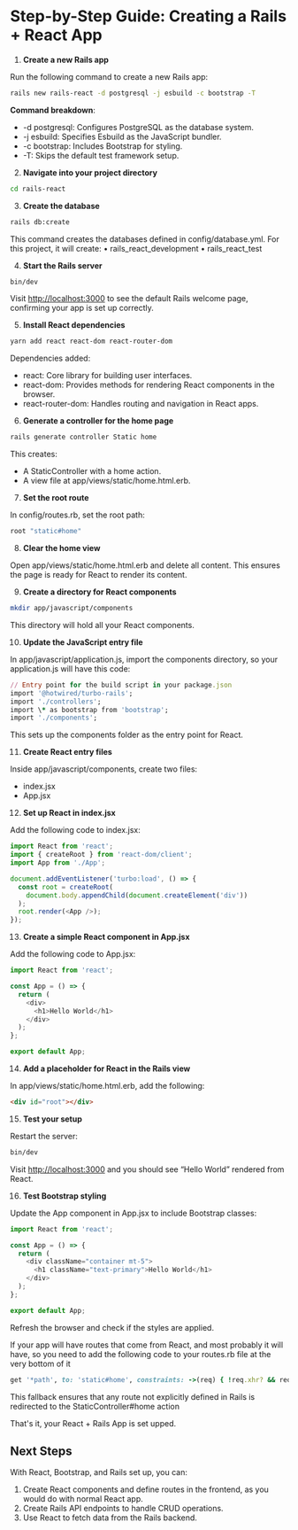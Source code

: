 # Step-by-Step Guide: Creating a Rails + React App

1. **Create a new Rails app**

Run the following command to create a new Rails app:

```bash
rails new rails-react -d postgresql -j esbuild -c bootstrap -T
```

**Command breakdown**:

- -d postgresql: Configures PostgreSQL as the database system.
- -j esbuild: Specifies Esbuild as the JavaScript bundler.
- -c bootstrap: Includes Bootstrap for styling.
- -T: Skips the default test framework setup.

2. **Navigate into your project directory**

```bash
cd rails-react
```

3. **Create the database**

```bash
rails db:create
```

This command creates the databases defined in config/database.yml. For this project, it will create:
• rails_react_development
• rails_react_test

4. **Start the Rails server**

```bash
bin/dev
```

Visit <http://localhost:3000> to see the default Rails welcome page, confirming your app is set up correctly.

5. **Install React dependencies**

```bash
yarn add react react-dom react-router-dom
```

Dependencies added:

- react: Core library for building user interfaces.
- react-dom: Provides methods for rendering React components in the browser.
- react-router-dom: Handles routing and navigation in React apps.

6. **Generate a controller for the home page**

```bash
rails generate controller Static home
```

This creates:

- A StaticController with a home action.
- A view file at app/views/static/home.html.erb.

7. **Set the root route**

In config/routes.rb, set the root path:

```ruby
root "static#home"
```

8. **Clear the home view**

Open app/views/static/home.html.erb and delete all content. This ensures the page is ready for React to render its content.

9. **Create a directory for React components**

```bash
mkdir app/javascript/components
```

This directory will hold all your React components.

10. **Update the JavaScript entry file**

In app/javascript/application.js, import the components directory, so your application.js will have this code:

```ruby
// Entry point for the build script in your package.json
import '@hotwired/turbo-rails';
import './controllers';
import \* as bootstrap from 'bootstrap';
import './components';
```

This sets up the components folder as the entry point for React.

11. **Create React entry files**

Inside app/javascript/components, create two files:

- index.jsx
- App.jsx

12. **Set up React in index.jsx**

Add the following code to index.jsx:

```JavaScript
import React from 'react';
import { createRoot } from 'react-dom/client';
import App from './App';

document.addEventListener('turbo:load', () => {
  const root = createRoot(
    document.body.appendChild(document.createElement('div'))
  );
  root.render(<App />);
});
```

13. **Create a simple React component in App.jsx**

Add the following code to App.jsx:

```JavaScript
import React from 'react';

const App = () => {
  return (
    <div>
      <h1>Hello World</h1>
    </div>
  );
};

export default App;
```

14. **Add a placeholder for React in the Rails view**

In app/views/static/home.html.erb, add the following:

```HTML
<div id="root"></div>
```

15. **Test your setup**

Restart the server:

```bash
bin/dev
```

Visit <http://localhost:3000> and you should see “Hello World” rendered from React.

16. **Test Bootstrap styling**

Update the App component in App.jsx to include Bootstrap classes:

```JavaScript
import React from 'react';

const App = () => {
  return (
    <div className="container mt-5">
      <h1 className="text-primary">Hello World</h1>
    </div>
  );
};

export default App;
```

Refresh the browser and check if the styles are applied.

If your app will have routes that come from React, and most probably it will have, so you need to add the following code to your routes.rb file at the very bottom of it

```Ruby
get '*path', to: 'static#home', constraints: ->(req) { !req.xhr? && req.format.html? }
```

This fallback ensures that any route not explicitly defined in Rails is redirected to the StaticController#home action

That's it, your React + Rails App is set upped.

## Next Steps

With React, Bootstrap, and Rails set up, you can:

1. Create React components and define routes in the frontend, as you would do with normal React app.
2. Create Rails API endpoints to handle CRUD operations.
3. Use React to fetch data from the Rails backend.
